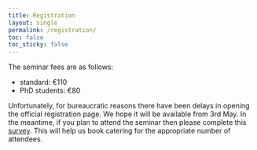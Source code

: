 ```yaml
---
title: Registration
layout: single
permalink: /registration/
toc: false
toc_sticky: false
---
```

The seminar fees are as follows:

* standard: €110
* PhD students: €80


Unfortunately, for bureaucratic reasons there have been delays in opening the official registration page. We hope it will be available from 3rd May. In the meantime, if you plan to attend the seminar then please complete this [survey](https://forms.office.com/Pages/ResponsePage.aspx?id=ZzJRkuMDGkCA1MWO1mdOO3mzDZQEVZlNg75NFgifI-9UQkNVOVNTVlVVS0JKWjMwQlVFT1ZQWVk3Ui4u). This will help us book catering for the appropriate number of attendees.

